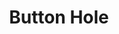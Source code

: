 ---
title:  "Button Hole"
category: shaping
description: "This is a test."
published: true
js_gist: "4d8f3d13ca4360eeb33efc0cb51cd899"
knitout_gist: "8d69105f71f9018e2cf037c36e1b36b8"
image: "assets/images/20190312_184458.jpg"
---